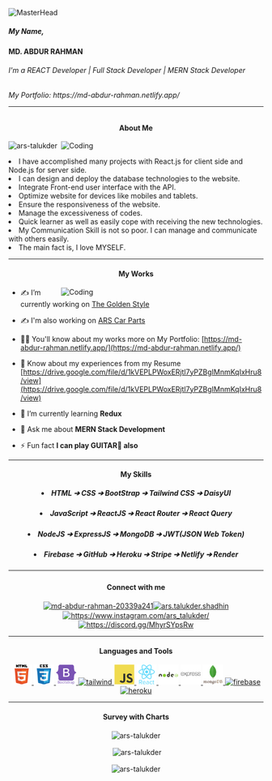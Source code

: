 ![MasterHead](https://i.ibb.co/hKb06gr/my-cover-short.jpg)
<h5>My Name,</h5>
<h4>MD. ABDUR RAHMAN</h4>
<h6>I'm a REACT Developer | Full Stack Developer | MERN Stack Developer</h6>
<h6>My Portfolio: https://md-abdur-rahman.netlify.app/
<hr/>

<h4 align="center">About Me</h4>
<img align="right" alt="Coding" width="400" src="https://i.pinimg.com/originals/50/83/e0/5083e0a2a7dcaae07c142e8b87036a27.gif">
<p align="left"> <img src="https://komarev.com/ghpvc/?username=ars-talukder&label=Profile%20views&color=0e75b6&style=flat" alt="ars-talukder" /> </p>
<li>I have accomplished many projects with React.js for client side and Node.js for server side.</li>
<li>I can design and deploy the database technologies to the website.</li>
<li>Integrate Front-end user interface with the API.</li>
<li>Optimize website for devices like mobiles and tablets.</li>
<li>Ensure the responsiveness of the website.</li>
<li>Manage the excessiveness of codes.</li>
<li>Quick learner as well as easily cope with receiving the new technologies.</li>
<li>My Communication Skill is not so poor. I can manage and communicate with others easily.</li>
<li>The main fact is, I love MYSELF.</li>
<hr/>

<h4 align="center">My Works</h4>
<img align="right" alt="Coding" width="400" src="https://i.ibb.co/V3mTnjP/Without-background.png">

- ✍️ I’m currently working on [The Golden Style](https://the-golden-style.web.app/)

- ✍️ I'm also working on [ARS Car Parts](https://ars-car-parts.web.app/)

- 👨‍💻 You'll know about my works more on My Portfolio: [https://md-abdur-rahman.netlify.app/](https://md-abdur-rahman.netlify.app/)

- 📄 Know about my experiences from my Resume [https://drive.google.com/file/d/1kVEPLPWoxERjtl7yPZBgIMnmKqIxHru8/view](https://drive.google.com/file/d/1kVEPLPWoxERjtl7yPZBgIMnmKqIxHru8/view)

- 🌱 I’m currently learning **Redux**

- 💬 Ask me about **MERN Stack Development**

- ⚡ Fun fact **I can play GUITAR🎻 also**

<hr/>

<h4 align="center">My Skills</h4>
<h5><li align="center"> HTML ➔ CSS ➔ BootStrap ➔ Tailwind CSS ➔ DaisyUI</li><h5> 
<h5><li align="center"> JavaScript ➔ ReactJS ➔ React Router ➔ React Query</li><h5>
<h5><li align="center"> NodeJS ➔ ExpressJS ➔ MongoDB ➔ JWT(JSON Web Token)</li><h5>
<h5><li align="center"> Firebase ➔ GitHub ➔ Heroku ➔ Stripe ➔ Netlify ➔ Render</li><h5>
<hr/>


<h4 align="center">Connect with me</h4>
<p align="center">
<a href="https://linkedin.com/in/md-abdur-rahman-20339a241" target="blank"><img align="center" src="https://raw.githubusercontent.com/rahuldkjain/github-profile-readme-generator/master/src/images/icons/Social/linked-in-alt.svg" alt="md-abdur-rahman-20339a241" height="30" width="40" /></a><a href="https://fb.com/ars.talukder.shadhin" target="blank"><img align="center" src="https://raw.githubusercontent.com/rahuldkjain/github-profile-readme-generator/master/src/images/icons/Social/facebook.svg" alt="ars.talukder.shadhin" height="30" width="40" /></a>
<a href="https://instagram.com/ars_talukder/" target="blank"><img align="center" src="https://raw.githubusercontent.com/rahuldkjain/github-profile-readme-generator/master/src/images/icons/Social/instagram.svg" alt="https://www.instagram.com/ars_talukder/" height="30" width="40" /></a>
<a href="https://discord.gg/https://discord.gg/MhyrSYpsRw" target="blank"><img align="center" src="https://raw.githubusercontent.com/rahuldkjain/github-profile-readme-generator/master/src/images/icons/Social/discord.svg" alt="https://discord.gg/MhyrSYpsRw" height="30" width="40" /></a>
</p>
<hr/>

<h4 align="center">Languages and Tools</h4> 
<p align="center"><a href="https://www.w3.org/html/" target="_blank" rel="noreferrer"> <img src="https://raw.githubusercontent.com/devicons/devicon/master/icons/html5/html5-original-wordmark.svg" alt="html5" width="40" height="40"/> </a> <a href="https://www.w3schools.com/css/" target="_blank" rel="noreferrer"> <img src="https://raw.githubusercontent.com/devicons/devicon/master/icons/css3/css3-original-wordmark.svg" alt="css3" width="40" height="40"/ </a> <a href="https://getbootstrap.com" target="_blank" rel="noreferrer"> <img src="https://raw.githubusercontent.com/devicons/devicon/master/icons/bootstrap/bootstrap-plain-wordmark.svg" alt="bootstrap" width="40" height="40"/> </a> <a href="https://tailwindcss.com/" target="_blank" rel="noreferrer"> <img src="https://www.vectorlogo.zone/logos/tailwindcss/tailwindcss-icon.svg" alt="tailwind" width="40" height="40"/> </a> <a href="https://developer.mozilla.org/en-US/docs/Web/JavaScript" target="_blank" rel="noreferrer"> <img src="https://raw.githubusercontent.com/devicons/devicon/master/icons/javascript/javascript-original.svg" alt="javascript" width="40" height="40"/> </a> <a href="https://reactjs.org/" target="_blank" rel="noreferrer"> <img src="https://raw.githubusercontent.com/devicons/devicon/master/icons/react/react-original-wordmark.svg" alt="react" width="40" height="40"/> </a> <a href="https://nodejs.org" target="_blank" rel="noreferrer"> <img src="https://raw.githubusercontent.com/devicons/devicon/master/icons/nodejs/nodejs-original-wordmark.svg" alt="nodejs" width="40" height="40"/> </a> <a href="https://expressjs.com" target="_blank" rel="noreferrer"> <img src="https://raw.githubusercontent.com/devicons/devicon/master/icons/express/express-original-wordmark.svg" alt="express" width="40" height="40"/> </a> <a href="https://www.mongodb.com/" target="_blank" rel="noreferrer"> <img src="https://raw.githubusercontent.com/devicons/devicon/master/icons/mongodb/mongodb-original-wordmark.svg" alt="mongodb" width="40" height="40"/> </a> <a href="https://firebase.google.com/" target="_blank" rel="noreferrer"> <img src="https://www.vectorlogo.zone/logos/firebase/firebase-icon.svg" alt="firebase" width="40" height="40"/> </a> <a href="https://heroku.com" target="_blank" rel="noreferrer"> <img src="https://www.vectorlogo.zone/logos/heroku/heroku-icon.svg" alt="heroku" width="40" height="40"/> </a></p>
<hr/>


<h4 align="center">Survey with Charts</h4> 
<p align="center"><img align="center" src="https://github-readme-stats.vercel.app/api/top-langs?username=ars-talukder&show_icons=true&locale=en&layout=compact" alt="ars-talukder" /></p>

<p align="center">&nbsp;<img align="center" src="https://github-readme-stats.vercel.app/api?username=ars-talukder&show_icons=true&locale=en" alt="ars-talukder" /></p>

<p align="center"><img align="center" src="https://github-readme-streak-stats.herokuapp.com/?user=ars-talukder&" alt="ars-talukder" /></p>

